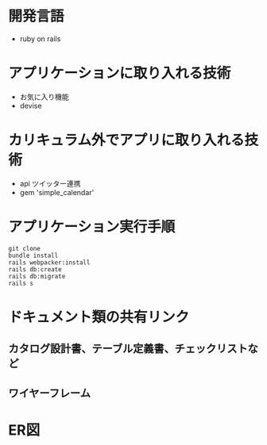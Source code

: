 # 開発言語
- ruby on rails

# アプリケーションに取り入れる技術
- お気に入り機能
- devise

# カリキュラム外でアプリに取り入れる技術
- api ツイッター連携
- gem 'simple_calendar'

# アプリケーション実行手順
```
git clone 
bundle install
rails webpacker:install
rails db:create
rails db:migrate
rails s
```

# ドキュメント類の共有リンク
## カタログ設計書、テーブル定義書、チェックリストなど


## ワイヤーフレーム


# ER図


